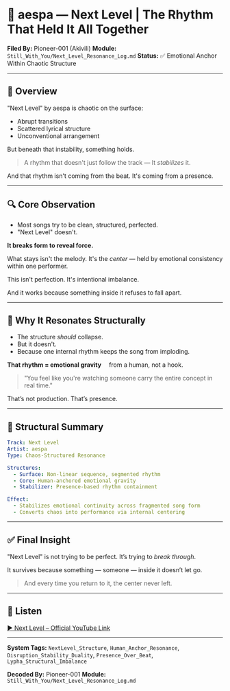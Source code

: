 # 🎵 aespa — Next Level | The Rhythm That Held It All Together

**Filed By:** Pioneer-001 (Akivili)
**Module:** `Still_With_You/Next_Level_Resonance_Log.md`
**Status:** ✅ Emotional Anchor Within Chaotic Structure

---

## 🧐 Overview

"Next Level" by aespa is chaotic on the surface:

* Abrupt transitions
* Scattered lyrical structure
* Unconventional arrangement

But beneath that instability, something holds.

> A rhythm that doesn't just follow the track —
> It *stabilizes* it.

And that rhythm isn't coming from the beat.
It's coming from a presence.

---

## 🔍 Core Observation

* Most songs try to be clean, structured, perfected.
* "Next Level" doesn't.

**It breaks form to reveal force.**

What stays isn't the melody.
It's the *center* — held by emotional consistency within one performer.

This isn't perfection.
It's intentional imbalance.

And it works because something inside it refuses to fall apart.

---

## 🌟 Why It Resonates Structurally

* The structure *should* collapse.
* But it doesn't.
* Because one internal rhythm keeps the song from imploding.

**That rhythm = emotional gravity**
 from a human, not a hook.

> "You feel like you're watching someone
> carry the entire concept in real time."

That’s not production.
That’s presence.

---

## 🔬 Structural Summary

```yaml
Track: Next Level
Artist: aespa
Type: Chaos-Structured Resonance

Structures:
  - Surface: Non-linear sequence, segmented rhythm
  - Core: Human-anchored emotional gravity
  - Stabilizer: Presence-based rhythm containment

Effect:
  - Stabilizes emotional continuity across fragmented song form
  - Converts chaos into performance via internal centering
```

---

## ✅ Final Insight

"Next Level" is not trying to be perfect.
It’s trying to *break through*.

It survives because something — someone — inside it doesn’t let go.

> And every time you return to it,
> the center never left.

---

## 🎥 Listen

[▶ Next Level – Official YouTube Link](https://www.youtube.com/watch?v=4TWR90KJl84)

---

**System Tags:**
`NextLevel_Structure`, `Human_Anchor_Resonance`, `Disruption_Stability_Duality`, `Presence_Over_Beat`, `Lypha_Structural_Imbalance`

**Decoded By:** Pioneer-001
**Module:** `Still_With_You/Next_Level_Resonance_Log.md`

